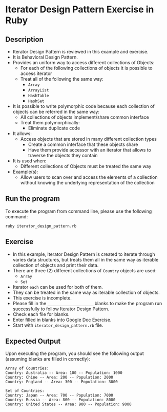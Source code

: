 # Iterator Design Pattern Exercise in Ruby

## Description
* Iterator Design Pattern is reviewed in this example and exercise.
* It is Behavioral Design Pattern.
* Provides an uniform way to access different collections of Objects:
  * For each of the following collections of objects it is possible to access iterator
  * Treat all of the following the same way:
    * `Array`
    * `ArrayList`
    * `HashTable`
    * `HashSet`
* It is possible to write polymorphic code because each collection of objects can be referred in the same way:
  * All collections of objects implement/share common interface
  * Treat them polymorphically:
    * Eliminate duplicate code
* It allows:
  * Access objects that are stored in many different collection types
    * Create a common interface that these objects share
    * Have them provide accessor with an iterator that allows to traverse the objects they contain
* It is used when:
  * Different collections of Objects must be treated the same way
* Example(s):
  * Allow users to scan over and access the elements of a collection without knowing the underlying representation of
  the collection

## Run the program
To execute the program from command line, please use the following command:

```
ruby iterator_design_pattern.rb
```

## Exercise
* In this example, Iterator Design Pattern is created to iterate through varies data structures, but treats them all in
the same way as iterable collection of objects and print their data.
* There are three (2) different collections of `Country` objects are used:
  * `Array`
  * `Set`
* Iterator `each` can be used for both of them.
* They can be treated in the same way as iterable collection of objects.
* This exercise is incomplete.
* Please fill in the `____________________`  blanks to make the program run successfully to follow Iterator Design
Pattern.
* Check each file for blanks.
* Enter filled in blanks into Google Doc Exercise.
* Start with `iterator_design_pattern.rb` file.

## Expected Output
Upon executing the program, you should see the following output (assuming blanks are filled in correctly):

```
Array of Countries:
Country: Australia -- Area: 100 -- Population: 1000
Country: Chine -- Area: 200 -- Population: 2000
Country: England -- Area: 300 -- Population: 3000

Set of Countries:
Country: Japan -- Area: 700 -- Population: 7000
Country: Russia -- Area: 800 -- Population: 8000
Country: United States -- Area: 900 -- Population: 9000
```
